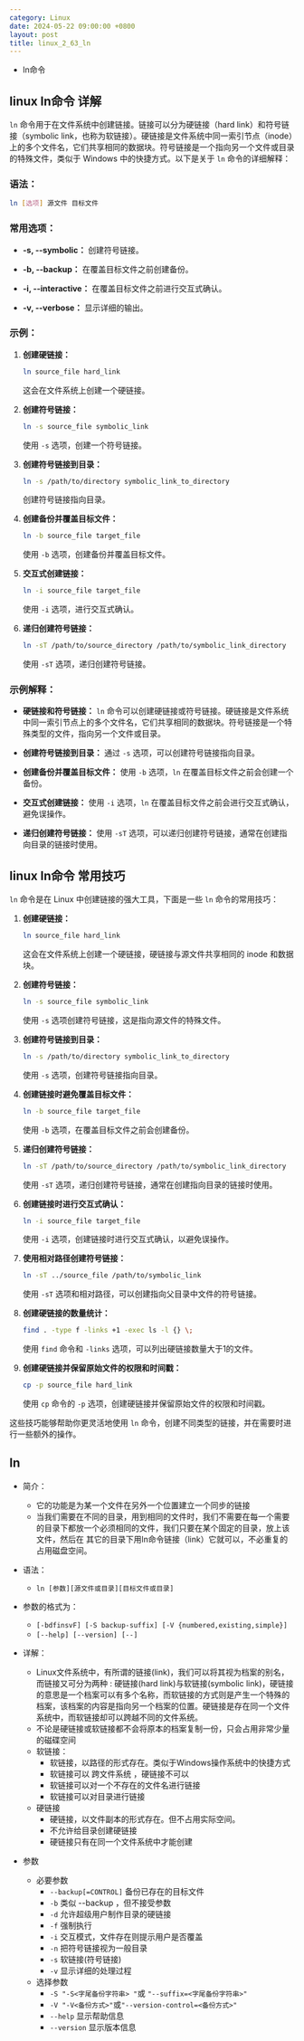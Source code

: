 ```yaml
---
category: Linux
date: 2024-05-22 09:00:00 +0800
layout: post
title: linux_2_63_ln
---
```


+ ln命令

## linux ln命令 详解

`ln` 命令用于在文件系统中创建链接。链接可以分为硬链接（hard link）和符号链接（symbolic link，也称为软链接）。硬链接是文件系统中同一索引节点（inode）上的多个文件名，它们共享相同的数据块。符号链接是一个指向另一个文件或目录的特殊文件，类似于 Windows 中的快捷方式。以下是关于 `ln` 命令的详细解释：

### 语法：

```bash
ln [选项] 源文件 目标文件
```

### 常用选项：

- **-s, --symbolic：** 创建符号链接。

- **-b, --backup：** 在覆盖目标文件之前创建备份。

- **-i, --interactive：** 在覆盖目标文件之前进行交互式确认。

- **-v, --verbose：** 显示详细的输出。

### 示例：

1. **创建硬链接：**
   ```bash
   ln source_file hard_link
   ```
   这会在文件系统上创建一个硬链接。

2. **创建符号链接：**
   ```bash
   ln -s source_file symbolic_link
   ```
   使用 `-s` 选项，创建一个符号链接。

3. **创建符号链接到目录：**
   ```bash
   ln -s /path/to/directory symbolic_link_to_directory
   ```
   创建符号链接指向目录。

4. **创建备份并覆盖目标文件：**
   ```bash
   ln -b source_file target_file
   ```
   使用 `-b` 选项，创建备份并覆盖目标文件。

5. **交互式创建链接：**
   ```bash
   ln -i source_file target_file
   ```
   使用 `-i` 选项，进行交互式确认。

6. **递归创建符号链接：**
   ```bash
   ln -sT /path/to/source_directory /path/to/symbolic_link_directory
   ```
   使用 `-sT` 选项，递归创建符号链接。

### 示例解释：

- **硬链接和符号链接：** `ln` 命令可以创建硬链接或符号链接。硬链接是文件系统中同一索引节点上的多个文件名，它们共享相同的数据块。符号链接是一个特殊类型的文件，指向另一个文件或目录。

- **创建符号链接到目录：** 通过 `-s` 选项，可以创建符号链接指向目录。

- **创建备份并覆盖目标文件：** 使用 `-b` 选项，`ln` 在覆盖目标文件之前会创建一个备份。

- **交互式创建链接：** 使用 `-i` 选项，`ln` 在覆盖目标文件之前会进行交互式确认，避免误操作。

- **递归创建符号链接：** 使用 `-sT` 选项，可以递归创建符号链接，通常在创建指向目录的链接时使用。

## linux ln命令 常用技巧

`ln` 命令是在 Linux 中创建链接的强大工具，下面是一些 `ln` 命令的常用技巧：

1. **创建硬链接：**
   ```bash
   ln source_file hard_link
   ```
   这会在文件系统上创建一个硬链接，硬链接与源文件共享相同的 inode 和数据块。

2. **创建符号链接：**
   ```bash
   ln -s source_file symbolic_link
   ```
   使用 `-s` 选项创建符号链接，这是指向源文件的特殊文件。

3. **创建符号链接到目录：**
   ```bash
   ln -s /path/to/directory symbolic_link_to_directory
   ```
   使用 `-s` 选项，创建符号链接指向目录。

4. **创建链接时避免覆盖目标文件：**
   ```bash
   ln -b source_file target_file
   ```
   使用 `-b` 选项，在覆盖目标文件之前会创建备份。

5. **递归创建符号链接：**
   ```bash
   ln -sT /path/to/source_directory /path/to/symbolic_link_directory
   ```
   使用 `-sT` 选项，递归创建符号链接，通常在创建指向目录的链接时使用。

6. **创建链接时进行交互式确认：**
   ```bash
   ln -i source_file target_file
   ```
   使用 `-i` 选项，创建链接时进行交互式确认，以避免误操作。

7. **使用相对路径创建符号链接：**
   ```bash
   ln -sT ../source_file /path/to/symbolic_link
   ```
   使用 `-sT` 选项和相对路径，可以创建指向父目录中文件的符号链接。

8. **创建硬链接的数量统计：**
   ```bash
   find . -type f -links +1 -exec ls -l {} \;
   ```
   使用 `find` 命令和 `-links` 选项，可以列出硬链接数量大于1的文件。

9. **创建硬链接并保留原始文件的权限和时间戳：**
   ```bash
   cp -p source_file hard_link
   ```
   使用 `cp` 命令的 `-p` 选项，创建硬链接并保留原始文件的权限和时间戳。

这些技巧能够帮助你更灵活地使用 `ln` 命令，创建不同类型的链接，并在需要时进行一些额外的操作。

## ln

+ 简介：
  - 它的功能是为某一个文件在另外一个位置建立一个同步的链接
  - 当我们需要在不同的目录，用到相同的文件时，我们不需要在每一个需要的目录下都放一个必须相同的文件，我们只要在某个固定的目录，放上该文件，然后在 其它的目录下用ln命令链接（link）它就可以，不必重复的占用磁盘空间。

+ 语法：
  - `ln [参数][源文件或目录][目标文件或目录]` 

+ 参数的格式为：
  - `[-bdfinsvF] [-S backup-suffix] [-V {numbered,existing,simple}]`
  - `[--help] [--version] [--]`

+ 详解：
  - Linux文件系统中，有所谓的链接(link)，我们可以将其视为档案的别名，而链接又可分为两种 : 硬链接(hard link)与软链接(symbolic link)，硬链接的意思是一个档案可以有多个名称，而软链接的方式则是产生一个特殊的档案，该档案的内容是指向另一个档案的位置。硬链接是存在同一个文件系统中，而软链接却可以跨越不同的文件系统。
  - 不论是硬链接或软链接都不会将原本的档案复制一份，只会占用非常少量的磁碟空间
  - 软链接：
    - 软链接，以路径的形式存在。类似于Windows操作系统中的快捷方式
    - 软链接可以 跨文件系统 ，硬链接不可以
    - 软链接可以对一个不存在的文件名进行链接
    - 软链接可以对目录进行链接
  - 硬链接
    - 硬链接，以文件副本的形式存在。但不占用实际空间。
    - 不允许给目录创建硬链接
    - 硬链接只有在同一个文件系统中才能创建

+ 参数
  + 必要参数
    - `--backup[=CONTROL]` 备份已存在的目标文件
    - `-b` 类似 --backup ，但不接受参数
    - `-d` 允许超级用户制作目录的硬链接
    - `-f` 强制执行
    - `-i` 交互模式，文件存在则提示用户是否覆盖
    - `-n` 把符号链接视为一般目录
    - `-s` 软链接(符号链接)
    - `-v` 显示详细的处理过程
  + 选择参数
    - `-S "-S<字尾备份字符串> "`或 `"--suffix=<字尾备份字符串>"`
    - `-V "-V<备份方式>"`或`"--version-control=<备份方式>"`
    - `--help` 显示帮助信息
    - `--version` 显示版本信息